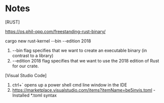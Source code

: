 Notes
=====


[RUST]

https://os.phil-opp.com/freestanding-rust-binary/

cargo new rust-kernel --bin --edition 2018
1.  --bin flag specifies that we want to create an executable binary (in contrast to a library) 
2. --edition 2018 flag specifies that we want to use the 2018 edition of Rust for our crate.

[Visual Studio Code]
1. ctrl+` opens up a power shell cmd line window in the IDE
2. https://marketplace.visualstudio.com/items?itemName=be5invis.toml - Installed *.toml syntax
